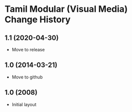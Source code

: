 Tamil Modular (Visual Media) Change History
====================

1.1 (2020-04-30)
----------------
* Move to release

1.0 (2014-03-21)
----------------
* Move to github

1.0 (2008)
---------
* Initial layout

